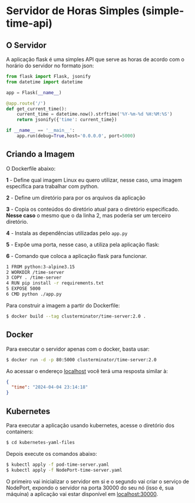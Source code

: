# Servidor de Horas Simples (simple-time-api)

## O Servidor

A aplicação flask é uma simples API que serve as horas de acordo com o horário do servidor no formato json:

```python
from flask import Flask, jsonify
from datetime import datetime

app = Flask(__name__)

@app.route('/')
def get_current_time():
    current_time = datetime.now().strftime('%Y-%m-%d %H:%M:%S')
    return jsonify({'time': current_time})

if __name__ == '__main__':
    app.run(debug=True,host='0.0.0.0', port=5000)
```

## Criando a Imagem

O Dockerfile abaixo:

**1** - Define qual imagem Linux eu quero utilizar, nesse caso, uma imagem especifica para trabalhar com python.

**2** - Define um diretório para por os arquivos da aplicação

**3** - Copia os conteúdos do diretório atual para o diretório especificado. **Nesse caso** o mesmo que o da linha 2, mas poderia ser um terceiro diretório.

**4** - Instala as dependências utilizadas pelo `app.py`

**5** - Expôe uma porta, nesse caso, a utiliza pela aplicação flask:

**6** - Comando que coloca a aplicação flask para funcionar.

```bash
1 FROM python:3-alpine3.15
2 WORKDIR /time-server
3 COPY . /time-server
4 RUN pip install -r requirements.txt
5 EXPOSE 5000
6 CMD python ./app.py
```

Para construir a imagem a partir do Dockerfile:

```bash
$ docker build --tag clusterminator/time-server:2.0 .
```

## Docker

Para executar o servidor apenas com o docker, basta usar:

```bash
$ docker run -d -p 80:5000 clusterminator/time-server:2.0
```

Ao acessar o endereço [localhost](http://localhost) você terá uma resposta similar à:

```json
{
  "time": "2024-04-04 23:14:18"
}
```

## Kubernetes

Para executar a aplicação usando kubernetes, acesse o diretório dos containers:

```bash
$ cd kubernetes-yaml-files
```

Depois execute os comandos abaixo:

```bash
$ kubectl apply -f pod-time-server.yaml
$ kubectl apply -f NodePort-time-server.yaml
```

O primeiro vai inicializar o servidor em si e o segundo vai criar o serviço de NodePort, expondo o servidor na porta 30000 do seu nó (isso é, sua máquina) a aplicação vai estar disponível em [localhost:30000](http://localhost:30000).
